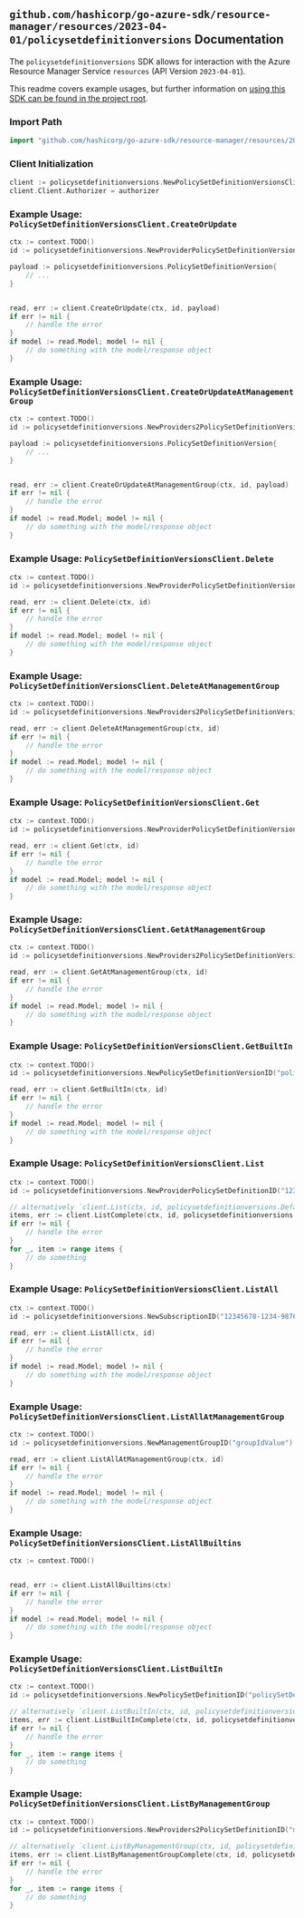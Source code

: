 
## `github.com/hashicorp/go-azure-sdk/resource-manager/resources/2023-04-01/policysetdefinitionversions` Documentation

The `policysetdefinitionversions` SDK allows for interaction with the Azure Resource Manager Service `resources` (API Version `2023-04-01`).

This readme covers example usages, but further information on [using this SDK can be found in the project root](https://github.com/hashicorp/go-azure-sdk/tree/main/docs).

### Import Path

```go
import "github.com/hashicorp/go-azure-sdk/resource-manager/resources/2023-04-01/policysetdefinitionversions"
```


### Client Initialization

```go
client := policysetdefinitionversions.NewPolicySetDefinitionVersionsClientWithBaseURI("https://management.azure.com")
client.Client.Authorizer = authorizer
```


### Example Usage: `PolicySetDefinitionVersionsClient.CreateOrUpdate`

```go
ctx := context.TODO()
id := policysetdefinitionversions.NewProviderPolicySetDefinitionVersionID("12345678-1234-9876-4563-123456789012", "policySetDefinitionValue", "versionValue")

payload := policysetdefinitionversions.PolicySetDefinitionVersion{
	// ...
}


read, err := client.CreateOrUpdate(ctx, id, payload)
if err != nil {
	// handle the error
}
if model := read.Model; model != nil {
	// do something with the model/response object
}
```


### Example Usage: `PolicySetDefinitionVersionsClient.CreateOrUpdateAtManagementGroup`

```go
ctx := context.TODO()
id := policysetdefinitionversions.NewProviders2PolicySetDefinitionVersionID("managementGroupValue", "policySetDefinitionValue", "versionValue")

payload := policysetdefinitionversions.PolicySetDefinitionVersion{
	// ...
}


read, err := client.CreateOrUpdateAtManagementGroup(ctx, id, payload)
if err != nil {
	// handle the error
}
if model := read.Model; model != nil {
	// do something with the model/response object
}
```


### Example Usage: `PolicySetDefinitionVersionsClient.Delete`

```go
ctx := context.TODO()
id := policysetdefinitionversions.NewProviderPolicySetDefinitionVersionID("12345678-1234-9876-4563-123456789012", "policySetDefinitionValue", "versionValue")

read, err := client.Delete(ctx, id)
if err != nil {
	// handle the error
}
if model := read.Model; model != nil {
	// do something with the model/response object
}
```


### Example Usage: `PolicySetDefinitionVersionsClient.DeleteAtManagementGroup`

```go
ctx := context.TODO()
id := policysetdefinitionversions.NewProviders2PolicySetDefinitionVersionID("managementGroupValue", "policySetDefinitionValue", "versionValue")

read, err := client.DeleteAtManagementGroup(ctx, id)
if err != nil {
	// handle the error
}
if model := read.Model; model != nil {
	// do something with the model/response object
}
```


### Example Usage: `PolicySetDefinitionVersionsClient.Get`

```go
ctx := context.TODO()
id := policysetdefinitionversions.NewProviderPolicySetDefinitionVersionID("12345678-1234-9876-4563-123456789012", "policySetDefinitionValue", "versionValue")

read, err := client.Get(ctx, id)
if err != nil {
	// handle the error
}
if model := read.Model; model != nil {
	// do something with the model/response object
}
```


### Example Usage: `PolicySetDefinitionVersionsClient.GetAtManagementGroup`

```go
ctx := context.TODO()
id := policysetdefinitionversions.NewProviders2PolicySetDefinitionVersionID("managementGroupValue", "policySetDefinitionValue", "versionValue")

read, err := client.GetAtManagementGroup(ctx, id)
if err != nil {
	// handle the error
}
if model := read.Model; model != nil {
	// do something with the model/response object
}
```


### Example Usage: `PolicySetDefinitionVersionsClient.GetBuiltIn`

```go
ctx := context.TODO()
id := policysetdefinitionversions.NewPolicySetDefinitionVersionID("policySetDefinitionValue", "versionValue")

read, err := client.GetBuiltIn(ctx, id)
if err != nil {
	// handle the error
}
if model := read.Model; model != nil {
	// do something with the model/response object
}
```


### Example Usage: `PolicySetDefinitionVersionsClient.List`

```go
ctx := context.TODO()
id := policysetdefinitionversions.NewProviderPolicySetDefinitionID("12345678-1234-9876-4563-123456789012", "policySetDefinitionValue")

// alternatively `client.List(ctx, id, policysetdefinitionversions.DefaultListOperationOptions())` can be used to do batched pagination
items, err := client.ListComplete(ctx, id, policysetdefinitionversions.DefaultListOperationOptions())
if err != nil {
	// handle the error
}
for _, item := range items {
	// do something
}
```


### Example Usage: `PolicySetDefinitionVersionsClient.ListAll`

```go
ctx := context.TODO()
id := policysetdefinitionversions.NewSubscriptionID("12345678-1234-9876-4563-123456789012")

read, err := client.ListAll(ctx, id)
if err != nil {
	// handle the error
}
if model := read.Model; model != nil {
	// do something with the model/response object
}
```


### Example Usage: `PolicySetDefinitionVersionsClient.ListAllAtManagementGroup`

```go
ctx := context.TODO()
id := policysetdefinitionversions.NewManagementGroupID("groupIdValue")

read, err := client.ListAllAtManagementGroup(ctx, id)
if err != nil {
	// handle the error
}
if model := read.Model; model != nil {
	// do something with the model/response object
}
```


### Example Usage: `PolicySetDefinitionVersionsClient.ListAllBuiltins`

```go
ctx := context.TODO()


read, err := client.ListAllBuiltins(ctx)
if err != nil {
	// handle the error
}
if model := read.Model; model != nil {
	// do something with the model/response object
}
```


### Example Usage: `PolicySetDefinitionVersionsClient.ListBuiltIn`

```go
ctx := context.TODO()
id := policysetdefinitionversions.NewPolicySetDefinitionID("policySetDefinitionValue")

// alternatively `client.ListBuiltIn(ctx, id, policysetdefinitionversions.DefaultListBuiltInOperationOptions())` can be used to do batched pagination
items, err := client.ListBuiltInComplete(ctx, id, policysetdefinitionversions.DefaultListBuiltInOperationOptions())
if err != nil {
	// handle the error
}
for _, item := range items {
	// do something
}
```


### Example Usage: `PolicySetDefinitionVersionsClient.ListByManagementGroup`

```go
ctx := context.TODO()
id := policysetdefinitionversions.NewProviders2PolicySetDefinitionID("managementGroupValue", "policySetDefinitionValue")

// alternatively `client.ListByManagementGroup(ctx, id, policysetdefinitionversions.DefaultListByManagementGroupOperationOptions())` can be used to do batched pagination
items, err := client.ListByManagementGroupComplete(ctx, id, policysetdefinitionversions.DefaultListByManagementGroupOperationOptions())
if err != nil {
	// handle the error
}
for _, item := range items {
	// do something
}
```
